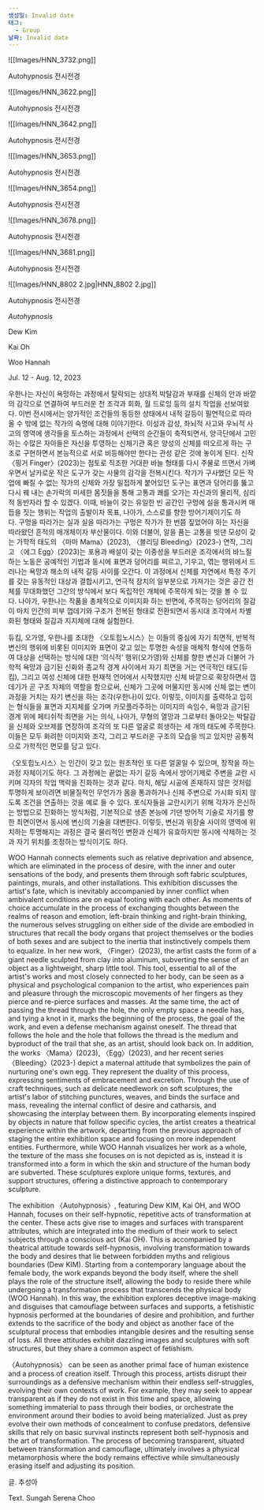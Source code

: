 ```yaml
---
생성일: Invalid date
태그:
  - Group
날짜: Invalid date
---
```

  

![[Images/HNN_3732.png]]

Autohypnosis 전시전경

  

  

![[Images/HNN_3622.png]]

Autohypnosis 전시전경

  

  

![[Images/HNN_3642.png]]

Autohypnosis 전시전경

  

  

![[Images/HNN_3653.png]]

Autohypnosis 전시전경

![[Images/HNN_3654.png]]

Autohypnosis 전시전경

  

  

![[Images/HNN_3678.png]]

Autohypnosis 전시전경

  

  

![[Images/HNN_3681.png]]

Autohypnosis 전시전경

  

  

![[Images/HNN_8802 2.jpg|HNN_8802 2.jpg]]

Autohypnosis 전시전경

  

_Autohypnosis_

Dew Kim

Kai Oh

Woo Hannah

Jul. 12 - Aug. 12, 2023

  

우한나는 자신이 욕망하는 과정에서 탈락되는 상대적 박탈감과 부재를 신체의 안과 바깥의 감각으로 연결하여 부드러운 천 조각과 회화, 월 드로잉 등의 설치 작업을 선보여왔다. 이번 전시에서는 양가적인 조건들의 동등한 상태에서 내적 갈등이 필연적으로 따라올 수 밖에 없는 작가의 숙명에 대해 이야기한다. 이성과 감성, 좌뇌적 사고와 우뇌적 사고의 영역에 생각들을 토스하는 과정에서 선택의 순간들이 축적되면서, 양극단에서 고민하는 수많은 자아들은 자신을 투영하는 신체기관 혹은 양성의 신체를 떠오르게 하는 구조로 구현하면서 본능적으로 서로 비등해야만 한다는 관성 같은 것에 놓이게 된다. 신작 〈핑거 Finger〉(2023)는 점토로 직조한 거대한 바늘 형태를 다시 주물로 뜨면서 가벼우면서 날카로운 작은 도구가 갖는 사물의 감각을 전복시킨다. 작가가 구사했던 모든 작업에 빠질 수 없는 작가의 신체와 가장 밀접하게 붙어있던 도구는 표면과 덩어리를 뚫고 다시 꿰 내는 손가락의 미세한 몸짓들을 통해 고통과 쾌를 오가는 자신과의 물리적, 심리적 동반자라 할 수 있겠다. 이때, 바늘이 갖는 유일한 빈 공간인 구멍에 실을 통과시켜 매듭을 짓는 행위는 작업의 출발이자 목표, 나아가, 스스로를 향한 방어기제이기도 하다. 구멍을 따라가는 실과 실을 따라가는 구멍은 작가가 한 번쯤 짚었어야 하는 자신을 따라왔던 흔적의 매개체이자 부산물이다. 이와 더불어, 알을 품는 고통을 빗댄 모성이 갖는 가학적 태도의 〈마마 Mama〉(2023), 〈블리딩 Bleeding〉(2023-) 연작, 그리고 〈에그 Egg〉(2023)는 포용과 배설이 갖는 이중성을 부드러운 조각에서의 바느질하는 노동은 공예적인 기법과 동시에 표면과 덩어리를 찌르고, 기우고, 엮는 행위에서 드러나는 욕망과 해소의 내적 갈등 사이를 오간다. 이 과정에서 신체를 자연에서 특정 주기를 갖는 유동적인 대상과 결합시키고, 연극적 장치의 일부분으로 가져가는 것은 공간 전체를 무대화했던 그간의 방식에서 보다 독립적인 개체에 주목하게 되는 것을 볼 수 있다. 나아가, 우한나는 작품을 총체적으로 이미지화 하는 반면에, 주목하는 덩어리의 질감이 마치 인간의 피부 껍데기와 구조가 전복된 형태로 전환되면서 동시대 조각에서 차별화된 형태와 질감과 지지체에 대해 실험한다.

  

듀킴, 오가영, 우한나를 초대한 〈오토힙노시스〉는 이들의 중심에 자기 최면적, 반복적 변신의 행위에 비롯된 이미지와 표면이 갖고 있는 투명한 속성을 매체적 형식에 연동하여 대상을 선택하는 방식에 대한 ‘의식적' 행위(오가영)와 신체를 향한 변신과 더불어 가학적 욕망과 금기된 신화와 종교적 경계 사이에서 자기 최면을 거는 연극적인 태도(듀킴), 그리고 여성 신체에 대한 현재적 언어에서 시작했지만 신체 바깥으로 확장하면서 껍데기가 곧 구조 자체의 역할을 함으로써, 신체가 그곳에 머물지만 동시에 신체 없는 변이 과정을 거치는 자기 변신을 하는 조각(우한나)이 있다. 이렇듯, 이미지를 출력하고 입히는 형식들을 표면과 지지체를 오가며 카모플라주하는 이미지의 속임수, 욕망과 금기된 경계 위에 페티쉬적 최면을 거는 의식, 나아가, 무형의 열망과 그로부터 돌아오는 박탈감을 신체와 오브제를 연장하여 조각의 또 다른 얼굴로 희생하는 세 개의 태도에 주목한다. 이들은 모두 화려한 이미지와 조각, 그리고 부드러운 구조의 모습을 띄고 있지만 공통적으로 가학적인 면모를 담고 있다.

  

〈오토힙노시스〉는 인간이 갖고 있는 원초적인 또 다른 얼굴일 수 있으며, 창작을 하는 과정 자체이기도 하다. 그 과정에는 끝없는 자기 갈등 속에서 방어기제로 주변을 교란 시키며 각자의 작업 맥락을 진화하는 것과 같다. 마치, 해당 시공에 존재하지 않은 것처럼 투명하게 보이려면 비물질적인 무언가가 몸을 통과하거나 신체 주변으로 가시화 되지 않도록 조건을 연출하는 것을 예로 들 수 있다. 포식자들을 교란시키기 위해 각자가 은신하는 방법으로 진화하는 방식처럼, 기본적으로 생존 본능에 기댄 방어적 기술로 자기를 향한 최면이면서 동시에 변신의 기술을 대변한다. 이렇듯, 변신과 위장술 사이의 영역에 위치하는 투명해지는 과정은 결국 물리적인 변환과 신체가 유효하지만 동시에 삭제하는 것과 자기 위치를 조정하는 방식이기도 하다.

  

WOO Hannah connects elements such as relative deprivation and absence, which are eliminated in the process of desire, with the inner and outer sensations of the body, and presents them through soft fabric sculptures, paintings, murals, and other installations. This exhibition discusses the artist's fate, which is inevitably accompanied by inner conflict when ambivalent conditions are on equal footing with each other. As moments of choice accumulate in the process of exchanging thoughts between the realms of reason and emotion, left-brain thinking and right-brain thinking, the numerous selves struggling on either side of the divide are embodied in structures that recall the body organs that project themselves or the bodies of both sexes and are subject to the inertia that instinctively compels them to equalize. In her new work, 〈Finger〉(2023), the artist casts the form of a giant needle sculpted from clay into aluminum, subverting the sense of an object as a lightweight, sharp little tool. This tool, essential to all of the artist's works and most closely connected to her body, can be seen as a physical and psychological companion to the artist, who experiences pain and pleasure through the microscopic movements of her fingers as they pierce and re-pierce surfaces and masses. At the same time, the act of passing the thread through the hole, the only empty space a needle has, and tying a knot in it, marks the beginning of the process, the goal of the work, and even a defense mechanism against oneself. The thread that follows the hole and the hole that follows the thread is the medium and byproduct of the trail that she, as an artist, should look back on. In addition, the works 〈Mama〉(2023), 〈Egg〉(2023), and her recent series 〈Bleeding〉(2023-) depict a maternal attitude that symbolizes the pain of nurturing one's own egg. They represent the duality of this process, expressing sentiments of embracement and excretion. Through the use of craft techniques, such as delicate needlework on soft sculptures, the artist's labor of stitching punctures, weaves, and binds the surface and mass, revealing the internal conflict of desire and catharsis, and showcasing the interplay between them. By incorporating elements inspired by objects in nature that follow specific cycles, the artist creates a theatrical experience within the artwork, departing from the previous approach of staging the entire exhibition space and focusing on more independent entities. Furthermore, while WOO Hannah visualizes her work as a whole, the texture of the mass she focuses on is not depicted as is, instead it is transformed into a form in which the skin and structure of the human body are subverted. These sculptures explore unique forms, textures, and support structures, offering a distinctive approach to contemporary sculpture.

  

The exhibition 〈Autohypnosis〉, featuring Dew KIM, Kai OH, and WOO Hannah, focuses on their self-hypnotic, repetitive acts of transformation at the center. These acts give rise to images and surfaces with transparent attributes, which are integrated into the medium of their work to select subjects through a conscious act (Kai OH). This is accompanied by a theatrical attitude towards self-hypnosis, involving transformation towards the body and desires that lie between forbidden myths and religious boundaries (Dew KIM). Starting from a contemporary language about the female body, the work expands beyond the body itself, where the shell plays the role of the structure itself, allowing the body to reside there while undergoing a transformation process that transcends the physical body (WOO Hannah). In this way, the exhibition explores deceptive image-making and disguises that camouflage between surfaces and supports, a fetishistic hypnosis performed at the boundaries of desire and prohibition, and further extends to the sacrifice of the body and object as another face of the sculptural process that embodies intangible desires and the resulting sense of loss. All three attitudes exhibit dazzling images and sculptures with soft structures, but they share a common aspect of fetishism.

  

〈Autohypnosis〉 can be seen as another primal face of human existence and a process of creation itself. Through this process, artists disrupt their surroundings as a defensive mechanism within their endless self-struggles, evolving their own contexts of work. For example, they may seek to appear transparent as if they do not exist in this time and space, allowing something immaterial to pass through their bodies, or orchestrate the environment around their bodies to avoid being materialized. Just as prey evolve their own methods of concealment to confuse predators, defensive skills that rely on basic survival instincts represent both self-hypnosis and the art of transformation. The process of becoming transparent, situated between transformation and camouflage, ultimately involves a physical metamorphosis where the body remains effective while simultaneously erasing itself and adjusting its position.

  

글. 추성아

Text. Sungah Serena Choo